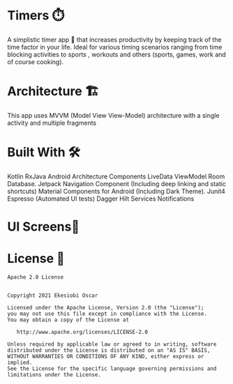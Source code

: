 # Timers :stopwatch:	
A simplistic timer app 📱 that increases productivity by keeping track of the time factor in your life. 
Ideal for various timing scenarios ranging from time blocking activities to sports , workouts and others (sports, games, work and of course cooking). 


# Architecture  🏗
This app uses MVVM (Model View View-Model) architecture with a single activity and multiple fragments

[logo]: https://drive.google.com/file/d/1wE2yNOPKx4c8X8PCZx0m8jWfFi0UAVqn/view?usp=sharing "Logo Title Text 2"


# Built With 🛠	

Kotlin
RxJava 
Android Architecture Components
LiveData
ViewModel
Room Database.
Jetpack Navigation Component (Including deep linking and static shortcuts)
Material Components for Android (Including Dark Theme).
Junit4
Espresso (Automated UI tests)
Dagger Hilt
Services
Notifications


# UI Screens🎨


# License 🔖

    Apache 2.0 License


    Copyright 2021 Ekesiobi Oscar

    Licensed under the Apache License, Version 2.0 (the "License");
    you may not use this file except in compliance with the License.
    You may obtain a copy of the License at

       http://www.apache.org/licenses/LICENSE-2.0

    Unless required by applicable law or agreed to in writing, software
    distributed under the License is distributed on an "AS IS" BASIS,
    WITHOUT WARRANTIES OR CONDITIONS OF ANY KIND, either express or implied.
    See the License for the specific language governing permissions and
    limitations under the License.
